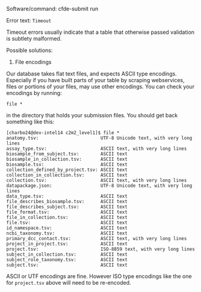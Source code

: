 Software/command: cfde-submit run

Error text:
`Timeout`

Timeout errors usually indicate that a table that otherwise passed validation is subtlety malformed.

Possible solutions:

1. File encodings

Our database takes flat text files, and expects ASCII type encodings. Especially if you have built parts of your table by scraping webservices, files or portions of your files, may use other encodings. You can check your encodings by running:

`file *` 

in the directory that holds your submission files. You should get back something like this:

```
[charbo24@dev-intel14 c2m2_level1]$ file *
anatomy.tsv:                       UTF-8 Unicode text, with very long lines
assay_type.tsv:                    ASCII text, with very long lines
biosample_from_subject.tsv:        ASCII text
biosample_in_collection.tsv:       ASCII text
biosample.tsv:                     ASCII text
collection_defined_by_project.tsv: ASCII text
collection_in_collection.tsv:      ASCII text
collection.tsv:                    ASCII text, with very long lines
datapackage.json:                  UTF-8 Unicode text, with very long lines
data_type.tsv:                     ASCII text
file_describes_biosample.tsv:      ASCII text
file_describes_subject.tsv:        ASCII text
file_format.tsv:                   ASCII text
file_in_collection.tsv:            ASCII text
file.tsv:                          ASCII text
id_namespace.tsv:                  ASCII text
ncbi_taxonomy.tsv:                 ASCII text
primary_dcc_contact.tsv:           ASCII text, with very long lines
project_in_project.tsv:            ASCII text
project.tsv:                       ISO-8859 text, with very long lines
subject_in_collection.tsv:         ASCII text
subject_role_taxonomy.tsv:         ASCII text
subject.tsv:                       ASCII text
```

ASCII or UTF encodings are fine. However ISO type encodings like the one for `project.tsv` above will need to be re-encoded.